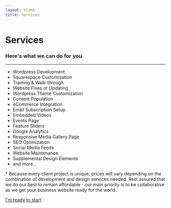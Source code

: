 ```yaml
---
layout: blank
title: Services
---
```

<div class="row_md">
	<div class="container_md text_center">
		<h1 class="page_title">Services</h1>
		<h3 class="page_subtitle text_pad_bottom">Here's what we can do for you</h3>
		<hr class="divider_red">
		<ul class="page_base_list">
			<li>
				<i class="fa fa-wordpress page_list_icon" aria-hidden="true"></i>
				Wordpress Development
			</li>
			<li>
				<i class="fa fa-square page_list_icon" aria-hidden="true"></i>
				Squarespace Customization
			</li>
			<li>
				<i class="fa fa-file-text-o page_list_icon" aria-hidden="true"></i>
				Training & Walk-through
			</li>
			<li>
				<i class="fa fa-wrench page_list_icon" aria-hidden="true"></i>
				Website Fixes or Updating
			</li>
			<li>
				<i class="fa fa-wordpress page_list_icon" aria-hidden="true"></i>
				Wordpress Theme Customization
			</li>
			<li>
				<i class="fa fa-files-o page_list_icon" aria-hidden="true"></i>
				Content Population
			</li>
			<li>
				<i class="fa fa-shopping-cart page_list_icon" aria-hidden="true"></i>
				eCommerce Integration
			</li>
			<li>
				<i class="fa fa-envelope-o page_list_icon" aria-hidden="true"></i>
				Email Subscription Setup
			</li>
			<li>
				<i class="fa fa-youtube-square page_list_icon" aria-hidden="true"></i>
				Embedded Videos
			</li>
			<li>
				<i class="fa fa-calendar page_list_icon" aria-hidden="true"></i>
				Events Page
			</li>
			<li>
				<i class="fa fa-picture-o page_list_icon" aria-hidden="true"></i>
				Feature Sliders
			</li>
			<li>
				<i class="fa fa-google page_list_icon" aria-hidden="true"></i>
				Google Analytics
			</li>
			<li>
				<i class="fa fa-th-large page_list_icon" aria-hidden="true"></i>
				Responsive Media Gallery Page
			</li>
			<li>
				<i class="fa fa-line-chart page_list_icon" aria-hidden="true"></i>
				SEO Optimization
			</li>
			<li>
				<i class="fa fa-share-alt page_list_icon" aria-hidden="true"></i>
				Social Media Feeds
			</li>
			<li>
				<i class="fa fa-cogs page_list_icon" aria-hidden="true"></i>
				Website Maintenance
			</li>
			<li>
				<i class="fa fa-paint-brush page_list_icon" aria-hidden="true"></i>
				Supplemental Design Elements
			</li>
			<li>
				<i class="fa fa-ellipsis-h page_list_icon" aria-hidden="true"></i>
				and more...
			</li>
		</ul>
		<div class="row_xs">
			<div class="container_lg text_center text_small">
				<p><span class="text_red">*</span> Because every client project is unique, prices will vary depending on the combination of development and design services needed. Rest assured that we do our best to remain affordable - our main priority is to be collaborative as we get your business website ready for the world.</p>
			</div>
		</div>
		<a class="page_submit" href="/contact">I'm ready to start</a>
	</div>
</div>
